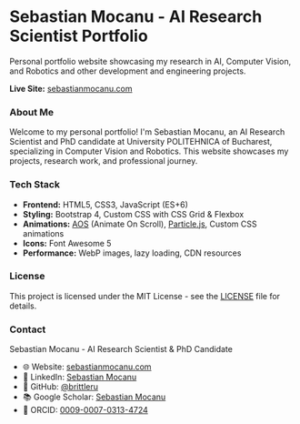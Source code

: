 # Sebastian Mocanu - AI Research Scientist Portfolio

Personal portfolio website showcasing my research in AI, Computer Vision, and Robotics and other development
and engineering projects.

**Live Site:** [sebastianmocanu.com](https://sebastianmocanu.com)

### About Me

Welcome to my personal portfolio! I'm Sebastian Mocanu, an AI Research Scientist and PhD candidate at University
POLITEHNICA of Bucharest, specializing in Computer Vision and Robotics. This website showcases my projects,
research work, and professional journey.

### Tech Stack

- **Frontend:** HTML5, CSS3, JavaScript (ES+6)
- **Styling:** Bootstrap 4, Custom CSS with CSS Grid & Flexbox
- **Animations:** [AOS](https://github.com/michalsnik/aos) (Animate On Scroll),
  [Particle.js](https://github.com/VincentGarreau/particles.js), Custom CSS animations
- **Icons:** Font Awesome 5
- **Performance:** WebP images, lazy loading, CDN resources

### License

This project is licensed under the MIT License - see the [LICENSE](LICENSE) file for details.

### Contact

Sebastian Mocanu - AI Research Scientist & PhD Candidate

- 🌐 Website: [sebastianmocanu.com](https://sebastianmocanu.com)
- 💼 LinkedIn: [Sebastian Mocanu](https://www.linkedin.com/in/sebastian-mocanu-b76a61184/)
- 🐙 GitHub: [@brittleru](https://github.com/brittleru)
- 📚 Google Scholar: [Sebastian Mocanu](https://scholar.google.com/citations?user=osyBED4AAAAJ&hl=en&oi=ao)
- 🔬 ORCID: [0009-0007-0313-4724](https://orcid.org/0009-0007-0313-4724)